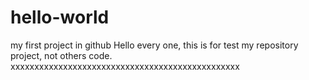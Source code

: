 # hello-world
my first project in github
Hello every one, this is for test my repository project, not others code.
xxxxxxxxxxxxxxxxxxxxxxxxxxxxxxxxxxxxxxxxxxxxxxxx
